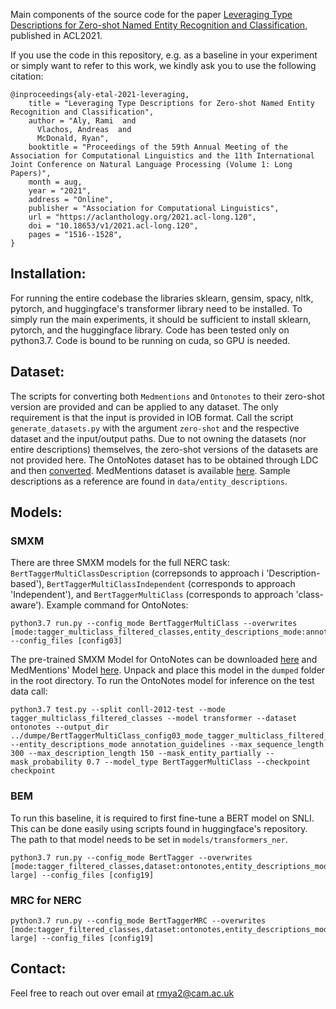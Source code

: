 Main components of the source code for the paper [Leveraging Type Descriptions for Zero-shot Named Entity Recognition and Classification](https://aclanthology.org/2021.acl-long.120/), published in ACL2021.

If you use the code in this repository, e.g. as a baseline in your experiment or simply want to refer to this work, we kindly ask you to use the following citation:

```
@inproceedings{aly-etal-2021-leveraging,
    title = "Leveraging Type Descriptions for Zero-shot Named Entity Recognition and Classification",
    author = "Aly, Rami  and
      Vlachos, Andreas  and
      McDonald, Ryan",
    booktitle = "Proceedings of the 59th Annual Meeting of the Association for Computational Linguistics and the 11th International Joint Conference on Natural Language Processing (Volume 1: Long Papers)",
    month = aug,
    year = "2021",
    address = "Online",
    publisher = "Association for Computational Linguistics",
    url = "https://aclanthology.org/2021.acl-long.120",
    doi = "10.18653/v1/2021.acl-long.120",
    pages = "1516--1528",
}
```

## Installation:

For running the entire codebase the libraries sklearn, gensim, spacy, nltk, pytorch, and huggingface's transformer library need to be installed. To simply run the main experiments, it should be sufficient to install sklearn, pytorch, and the huggingface library. Code has been tested only on python3.7. Code is bound to be running on cuda, so GPU is needed.

## Dataset:
The scripts for converting both `Medmentions` and `Ontonotes` to their zero-shot version are provided and can be applied to any dataset. The only requirement is that the input is provided in IOB format.  Call the script `generate_datasets.py` with the argument `zero-shot` and the respective dataset and the input/output paths. Due to not owning the datasets (nor entire descriptions) themselves, the zero-shot versions of the datasets are not provided here. The OntoNotes dataset has to be obtained through LDC and then [converted](https://cemantix.org/data/ontonotes.html). MedMentions dataset is available [here](https://github.com/chanzuckerberg/MedMentions). Sample descriptions as a reference are found in `data/entity_descriptions`.

## Models:

### SMXM

There are three SMXM models for the full NERC task: `BertTaggerMultiClassDescription` (correpsonds to approach i 'Description-based'), `BertTaggerMultiClassIndependent` (corresponds to approach 'Independent'), and `BertTaggerMultiClass` (corresponds to approach 'class-aware').
Example command for OntoNotes:

```
python3.7 run.py --config_mode BertTaggerMultiClass --overwrites [mode:tagger_multiclass_filtered_classes,entity_descriptions_mode:annotation_guidelines,per_gpu_train_batch_size:7] --config_files [config03]
```

The pre-trained SMXM Model for OntoNotes can be downloaded [here]( https://drive.google.com/file/d/1PGEyBsuc6n085j9kZ5TtkAV7hC5mggdd/view?usp=sharing) and MedMentions' Model [here](https://drive.google.com/file/d/1LOZQkUV-n-4v87CDcOA-gmYjNubc4OWD/view?usp=sharing). Unpack and place this model in the `dumped` folder in the root directory. To run the OntoNotes model for inference on the test data call:

```
python3.7 test.py --split conll-2012-test --mode tagger_multiclass_filtered_classes --model transformer --dataset ontonotes --output_dir ../dumpe/BertTaggerMultiClass_config03_mode_tagger_multiclass_filtered_classes__entity_descriptions_mode_annotation_guidelines__per_gpu_train_batch_size_7/ --entity_descriptions_mode annotation_guidelines --max_sequence_length 300 --max_description_length 150 --mask_entity_partially --mask_probability 0.7 --model_type BertTaggerMultiClass --checkpoint checkpoint
```

### BEM

To run this baseline, it is required to first fine-tune a BERT model on SNLI. This can be done easily using scripts found in huggingface's repository. The path to that model needs to be set in `models/transformers_ner`.
```
python3.7 run.py --config_mode BertTagger --overwrites [mode:tagger_filtered_classes,dataset:ontonotes,entity_descriptions_mode:entailment,per_gpu_train_batch_size:20,description:bert-large] --config_files [config19]
```

### MRC for NERC

```
python3.7 run.py --config_mode BertTaggerMRC --overwrites [mode:tagger_filtered_classes,dataset:ontonotes,entity_descriptions_mode:annotation_guidelines,per_gpu_train_batch_size:20,description:bert-large] --config_files [config19]
```

## Contact:

Feel free to reach out over email at rmya2@cam.ac.uk
